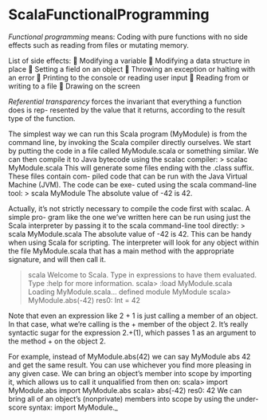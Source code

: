 # ScalaFunctionalProgramming

*Functional programming* means: Coding with pure functions with no side effects such as reading from files or mutating memory.

List of side effects:
 Modifying a variable
 Modifying a data structure in place
 Setting a field on an object
 Throwing an exception or halting with an error  Printing to the console or reading user input
 Reading from or writing to a file
 Drawing on the screen

*Referential transparency* forces the invariant that everything a function does is rep- resented by the value that it returns, according to the result type of the function.

The simplest way we can run this Scala program (MyModule) is from the command line, by invoking the Scala compiler directly ourselves. We start by putting the code in a file called MyModule.scala or something similar. We can then compile it to Java bytecode using the scalac compiler:
        > scalac MyModule.scala
This will generate some files ending with the .class suffix. These files contain com- piled code that can be run with the Java Virtual Machine (JVM). The code can be exe- cuted using the scala command-line tool:
        > scala MyModule
        The absolute value of -42 is 42.

Actually, it’s not strictly necessary to compile the code first with scalac. A simple pro- gram like the one we’ve written here can be run using just the Scala interpreter by passing it to the scala command-line tool directly:
        > scala MyModule.scala
The absolute value of -42 is 42.
This can be handy when using Scala for scripting. The interpreter will look for any object within the file MyModule.scala that has a main method with the appropriate signature, and will then call it.

> scala
Welcome to Scala.
Type in expressions to have them evaluated.
Type :help for more information.
scala> :load MyModule.scala
Loading MyModule.scala...
defined module MyModule
scala> MyModule.abs(-42)
res0: Int = 42


Note that even an expression like 2 + 1 is just calling a member of an object. In that case, what we’re calling is the + member of the object 2. It’s really syntactic sugar for the expression 2.+(1), which passes 1 as an argument to the method + on the object 2.


For example, instead of MyModule.abs(42) we can say MyModule abs 42 and get the same result. You can use whichever you find more pleasing in any given case.
We can bring an object’s member into scope by importing it, which allows us to call it unqualified from then on:
        scala> import MyModule.abs
        import MyModule.abs
        scala> abs(-42)
        res0: 42
We can bring all of an object’s (nonprivate) members into scope by using the under- score syntax:
        import MyModule._




